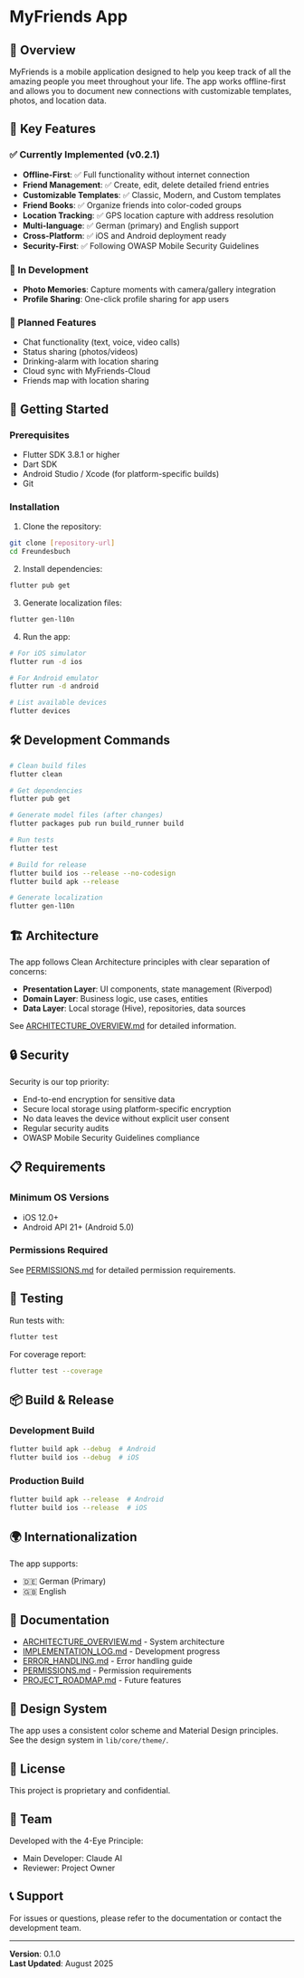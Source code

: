 # MyFriends App

## 📱 Overview
MyFriends is a mobile application designed to help you keep track of all the amazing people you meet throughout your life. The app works offline-first and allows you to document new connections with customizable templates, photos, and location data.

## 🎯 Key Features

### ✅ Currently Implemented (v0.2.1)
- **Offline-First**: ✅ Full functionality without internet connection
- **Friend Management**: ✅ Create, edit, delete detailed friend entries
- **Customizable Templates**: ✅ Classic, Modern, and Custom templates
- **Friend Books**: ✅ Organize friends into color-coded groups
- **Location Tracking**: ✅ GPS location capture with address resolution
- **Multi-language**: ✅ German (primary) and English support
- **Cross-Platform**: ✅ iOS and Android deployment ready
- **Security-First**: ✅ Following OWASP Mobile Security Guidelines

### 🔄 In Development
- **Photo Memories**: Capture moments with camera/gallery integration
- **Profile Sharing**: One-click profile sharing for app users

### 🎯 Planned Features
- Chat functionality (text, voice, video calls)
- Status sharing (photos/videos)
- Drinking-alarm with location sharing
- Cloud sync with MyFriends-Cloud
- Friends map with location sharing

## 🚀 Getting Started

### Prerequisites
- Flutter SDK 3.8.1 or higher
- Dart SDK
- Android Studio / Xcode (for platform-specific builds)
- Git

### Installation

1. Clone the repository:
```bash
git clone [repository-url]
cd Freundesbuch
```

2. Install dependencies:
```bash
flutter pub get
```

3. Generate localization files:
```bash
flutter gen-l10n
```

4. Run the app:
```bash
# For iOS simulator
flutter run -d ios

# For Android emulator  
flutter run -d android

# List available devices
flutter devices
```

## 🛠️ Development Commands

```bash
# Clean build files
flutter clean

# Get dependencies
flutter pub get

# Generate model files (after changes)
flutter packages pub run build_runner build

# Run tests
flutter test

# Build for release
flutter build ios --release --no-codesign
flutter build apk --release

# Generate localization
flutter gen-l10n
```

## 🏗️ Architecture

The app follows Clean Architecture principles with clear separation of concerns:

- **Presentation Layer**: UI components, state management (Riverpod)
- **Domain Layer**: Business logic, use cases, entities
- **Data Layer**: Local storage (Hive), repositories, data sources

See [ARCHITECTURE_OVERVIEW.md](ARCHITECTURE_OVERVIEW.md) for detailed information.

## 🔒 Security

Security is our top priority:
- End-to-end encryption for sensitive data
- Secure local storage using platform-specific encryption
- No data leaves the device without explicit user consent
- Regular security audits
- OWASP Mobile Security Guidelines compliance

## 📋 Requirements

### Minimum OS Versions
- iOS 12.0+
- Android API 21+ (Android 5.0)

### Permissions Required
See [PERMISSIONS.md](PERMISSIONS.md) for detailed permission requirements.

## 🧪 Testing

Run tests with:
```bash
flutter test
```

For coverage report:
```bash
flutter test --coverage
```

## 📦 Build & Release

### Development Build
```bash
flutter build apk --debug  # Android
flutter build ios --debug  # iOS
```

### Production Build
```bash
flutter build apk --release  # Android
flutter build ios --release  # iOS
```

## 🌍 Internationalization

The app supports:
- 🇩🇪 German (Primary)
- 🇬🇧 English

## 📝 Documentation

- [ARCHITECTURE_OVERVIEW.md](ARCHITECTURE_OVERVIEW.md) - System architecture
- [IMPLEMENTATION_LOG.md](IMPLEMENTATION_LOG.md) - Development progress
- [ERROR_HANDLING.md](ERROR_HANDLING.md) - Error handling guide
- [PERMISSIONS.md](PERMISSIONS.md) - Permission requirements
- [PROJECT_ROADMAP.md](PROJECT_ROADMAP.md) - Future features

## 🎨 Design System

The app uses a consistent color scheme and Material Design principles. See the design system in `lib/core/theme/`.

## 📄 License

This project is proprietary and confidential.

## 👥 Team

Developed with the 4-Eye Principle:
- Main Developer: Claude AI
- Reviewer: Project Owner

## 📞 Support

For issues or questions, please refer to the documentation or contact the development team.

---

**Version**: 0.1.0  
**Last Updated**: August 2025